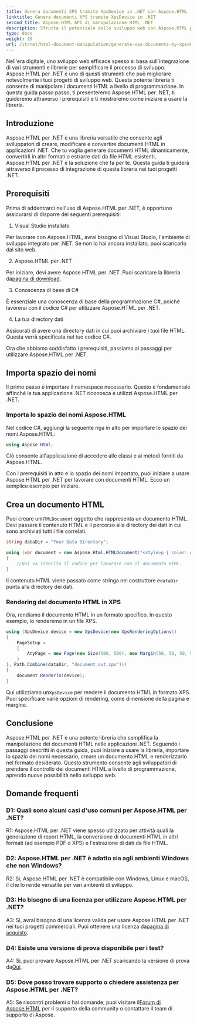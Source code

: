 ```yaml
---
title: Genera documenti XPS tramite XpsDevice in .NET con Aspose.HTML
linktitle: Genera documenti XPS tramite XpsDevice in .NET
second_title: Aspose.HTML API di manipolazione HTML .NET
description: Sfrutta il potenziale dello sviluppo web con Aspose.HTML per .NET. Crea, converti e manipola documenti HTML con facilità.
type: docs
weight: 19
url: /it/net/html-document-manipulation/generate-xps-documents-by-xpsdevice/
---
```


Nell'era digitale, uno sviluppo web efficace spesso si basa sull'integrazione di vari strumenti e librerie per semplificare il processo di sviluppo. Aspose.HTML per .NET è uno di questi strumenti che può migliorare notevolmente i tuoi progetti di sviluppo web. Questa potente libreria ti consente di manipolare i documenti HTML a livello di programmazione. In questa guida passo passo, ti presenteremo Aspose.HTML per .NET, ti guideremo attraverso i prerequisiti e ti mostreremo come iniziare a usare la libreria.

## Introduzione

Aspose.HTML per .NET è una libreria versatile che consente agli sviluppatori di creare, modificare e convertire documenti HTML in applicazioni .NET. Che tu voglia generare documenti HTML dinamicamente, convertirli in altri formati o estrarre dati da file HTML esistenti, Aspose.HTML per .NET è la soluzione che fa per te. Questa guida ti guiderà attraverso il processo di integrazione di questa libreria nei tuoi progetti .NET.

## Prerequisiti

Prima di addentrarci nell'uso di Aspose.HTML per .NET, è opportuno assicurarsi di disporre dei seguenti prerequisiti:

1. Visual Studio installato

Per lavorare con Aspose.HTML, avrai bisogno di Visual Studio, l'ambiente di sviluppo integrato per .NET. Se non lo hai ancora installato, puoi scaricarlo dal sito web.

2. Aspose.HTML per .NET

 Per iniziare, devi avere Aspose.HTML per .NET. Puoi scaricare la libreria da[pagina di download](https://releases.aspose.com/html/net/).

3. Conoscenza di base di C#

È essenziale una conoscenza di base della programmazione C#, poiché lavorerai con il codice C# per utilizzare Aspose.HTML per .NET.

4. La tua directory dati

Assicurati di avere una directory dati in cui puoi archiviare i tuoi file HTML. Questa verrà specificata nel tuo codice C#.

Ora che abbiamo soddisfatto i prerequisiti, passiamo ai passaggi per utilizzare Aspose.HTML per .NET.

## Importa spazio dei nomi

Il primo passo è importare il namespace necessario. Questo è fondamentale affinché la tua applicazione .NET riconosca e utilizzi Aspose.HTML per .NET.

### Importa lo spazio dei nomi Aspose.HTML

Nel codice C#, aggiungi la seguente riga in alto per importare lo spazio dei nomi Aspose.HTML:

```csharp
using Aspose.Html;
```

Ciò consente all'applicazione di accedere alle classi e ai metodi forniti da Aspose.HTML.

Con i prerequisiti in atto e lo spazio dei nomi importato, puoi iniziare a usare Aspose.HTML per .NET per lavorare con documenti HTML. Ecco un semplice esempio per iniziare.

## Crea un documento HTML

 Puoi creare un`HTMLDocument` oggetto che rappresenta un documento HTML. Devi passare il contenuto HTML e il percorso alla directory dei dati in cui sono archiviati tutti i file correlati.

```csharp
string dataDir = "Your Data Directory";

using (var document = new Aspose.Html.HTMLDocument("<style>p { color: green; }</style><p>my first paragraph</p>", dataDir))
{
    //Qui va inserito il codice per lavorare con il documento HTML.
}
```

 Il contenuto HTML viene passato come stringa nel costruttore e`dataDir` punta alla directory dei dati.

### Rendering del documento HTML in XPS

Ora, rendiamo il documento HTML in un formato specifico. In questo esempio, lo renderemo in un file XPS.

```csharp
using (XpsDevice device = new XpsDevice(new XpsRenderingOptions()
{
    PageSetup =
    {
        AnyPage = new Page(new Size(500, 500), new Margin(50, 50, 50, 50))
    }
}, Path.Combine(dataDir, "document_out.xps")))
{
    document.RenderTo(device);
}
```

 Qui utilizziamo un`XpsDevice` per rendere il documento HTML in formato XPS. Puoi specificare varie opzioni di rendering, come dimensione della pagina e margine.

## Conclusione

Aspose.HTML per .NET è una potente libreria che semplifica la manipolazione dei documenti HTML nelle applicazioni .NET. Seguendo i passaggi descritti in questa guida, puoi iniziare a usare la libreria, importare lo spazio dei nomi necessario, creare un documento HTML e renderizzarlo nel formato desiderato. Questo strumento consente agli sviluppatori di prendere il controllo dei documenti HTML a livello di programmazione, aprendo nuove possibilità nello sviluppo web.

## Domande frequenti

### D1: Quali sono alcuni casi d'uso comuni per Aspose.HTML per .NET?

R1: Aspose.HTML per .NET viene spesso utilizzato per attività quali la generazione di report HTML, la conversione di documenti HTML in altri formati (ad esempio PDF o XPS) e l'estrazione di dati da file HTML.

### D2: Aspose.HTML per .NET è adatto sia agli ambienti Windows che non Windows?

R2: Sì, Aspose.HTML per .NET è compatibile con Windows, Linux e macOS, il che lo rende versatile per vari ambienti di sviluppo.

### D3: Ho bisogno di una licenza per utilizzare Aspose.HTML per .NET?

 A3: Sì, avrai bisogno di una licenza valida per usare Aspose.HTML per .NET nei tuoi progetti commerciali. Puoi ottenere una licenza da[pagina di acquisto](https://purchase.aspose.com/buy).

### D4: Esiste una versione di prova disponibile per i test?

 A4: Sì, puoi provare Aspose.HTML per .NET scaricando la versione di prova da[Qui](https://releases.aspose.com/).

### D5: Dove posso trovare supporto o chiedere assistenza per Aspose.HTML per .NET?

 A5: Se riscontri problemi o hai domande, puoi visitare il[Forum di Aspose.HTML](https://forum.aspose.com/) per il supporto della community o contattare il team di supporto di Aspose.